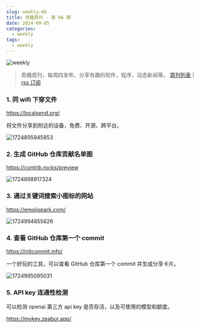 ```yaml
---
slug: weekly-66
title: 奇趣周刊 - 第 66 期
date: 2024-09-05
categories:
  - weekly
tags:
  - weekly
---
```


![weekly](https://imgurl.zishu.me/weekly.webp)

> 奇趣周刊，每周四发布，分享有趣的软件，程序，动态新闻等。 [周刊列表](/categories/weekly/) | [rss 订阅](/categories/weekly/index.xml)  

### 1. 同 wifi 下穿文件

https://localsend.org/

将文件分享到附近的设备，免费、开源、跨平台。

![1724895945853](https://imgurl.zishu.me/2024/08/1724895945853.webp)

### 2. 生成 GitHub 仓库贡献名单图

https://contrib.rocks/preview

![1724898917324](https://imgurl.zishu.me/2024/08/1724898917324.webp)

### 3. 通过关键词搜索小图标的网站

https://emojispark.com/

![1724994855626](https://imgurl.zishu.me/2024/08/1724994855626.webp)

### 4. 查看 GitHub 仓库第一个 commit

https://initcommit.info/

一个好玩的工具，可以查看 GitHub 仓库第一个 commit 并生成分享卡片。

![1724995095031](https://imgurl.zishu.me/2024/08/1724995095031.webp)

### 5. API key 连通性检测

可以检测 openai 第三方 api key 是否存活，以及可使用的模型和额度。

https://mykey.zeabur.app/
